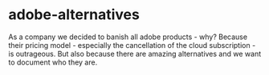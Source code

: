 # adobe-alternatives
As a company we decided to banish all adobe products - why? Because their pricing model - especially the cancellation of the cloud subscription - is outrageous. But also because there are amazing alternatives and we want to document who they are.

